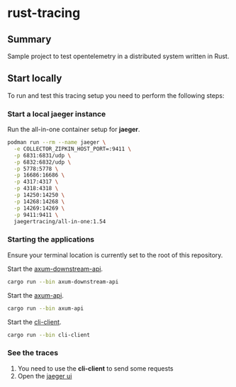# rust-tracing

## Summary

Sample project to test opentelemetry in a distributed system written in Rust.

## Start locally 

To run and test this tracing setup you need to perform the following steps:

### Start a local jaeger instance

Run the all-in-one container setup for **jaeger**.

```sh
podman run --rm --name jaeger \
  -e COLLECTOR_ZIPKIN_HOST_PORT=:9411 \
  -p 6831:6831/udp \
  -p 6832:6832/udp \
  -p 5778:5778 \
  -p 16686:16686 \
  -p 4317:4317 \
  -p 4318:4318 \
  -p 14250:14250 \
  -p 14268:14268 \
  -p 14269:14269 \
  -p 9411:9411 \
  jaegertracing/all-in-one:1.54
```

### Starting the applications

Ensure your terminal location is currently set to the root of this repository.

Start the [axum-downstream-api](./axum-downstream-api/).

```sh
cargo run --bin axum-downstream-api
```

Start the [axum-api](./axum-api/).

```sh
cargo run --bin axum-api
```

Start the [cli-client](./cli-client/).

```sh
cargo run --bin cli-client
```

### See the traces

1. You need to use the **cli-client** to send some requests
2. Open the [jaeger ui](http://localhost:16686/search)
